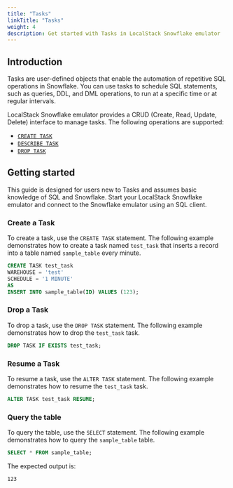 ```yaml
---
title: "Tasks"  
linkTitle: "Tasks"
weight: 4
description: Get started with Tasks in LocalStack Snowflake emulator
---
```


## Introduction

Tasks are user-defined objects that enable the automation of repetitive SQL operations in Snowflake. You can use tasks to schedule SQL statements, such as queries, DDL, and DML operations, to run at a specific time or at regular intervals.

LocalStack Snowflake emulator provides a CRUD (Create, Read, Update, Delete) interface to manage tasks. The following operations are supported:

- [`CREATE TASK`](https://docs.snowflake.com/en/sql-reference/sql/create-task)
- [`DESCRIBE TASK`](https://docs.snowflake.com/en/sql-reference/sql/desc-task)
- [`DROP TASK`](https://docs.snowflake.com/en/sql-reference/sql/drop-task)

## Getting started

This guide is designed for users new to Tasks and assumes basic knowledge of SQL and Snowflake. Start your LocalStack Snowflake emulator and connect to the Snowflake emulator using an SQL client.

### Create a Task

To create a task, use the `CREATE TASK` statement. The following example demonstrates how to create a task named `test_task` that inserts a record into a table named `sample_table` every minute.

```sql
CREATE TASK test_task
WAREHOUSE = 'test'
SCHEDULE = '1 MINUTE'
AS
INSERT INTO sample_table(ID) VALUES (123);
```

### Drop a Task

To drop a task, use the `DROP TASK` statement. The following example demonstrates how to drop the `test_task` task.

```sql
DROP TASK IF EXISTS test_task;
```

### Resume a Task

To resume a task, use the `ALTER TASK` statement. The following example demonstrates how to resume the `test_task` task.

```sql
ALTER TASK test_task RESUME;
```

### Query the table

To query the table, use the `SELECT` statement. The following example demonstrates how to query the `sample_table` table.

```sql
SELECT * FROM sample_table;
```

The expected output is:

```plaintext
123
```
